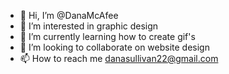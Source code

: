- 👋 Hi, I’m @DanaMcAfee
- 👀 I’m interested in graphic design
- 🌱 I’m currently learning how to create gif's
- 💞️ I’m looking to collaborate on website design
- 📫 How to reach me danasullivan22@gmail.com

<!---
DanaMcAfee/DanaMcAfee is a ✨ special ✨ repository because its `README.md` (this file) appears on your GitHub profile.
You can click the Preview link to take a look at your changes.
--->
